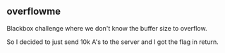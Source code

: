 ## overflowme

Blackbox challenge where we don't know the buffer size to overflow.

So I decided to just send 10k A's to the server and I got the flag in return.

